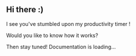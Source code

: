 ## Hi there :)
I see you've stumbled upon my productivity timer !

Would you like to know how it works?

Then stay tuned! Documentation is loading...